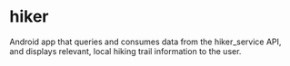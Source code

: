 # hiker
Android app that queries and consumes data from the hiker_service API, and displays relevant, local hiking trail information to the user.
